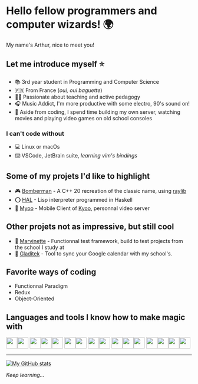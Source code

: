 # Hello fellow programmers and computer wizards! :earth_africa:

My name's Arthur, nice to meet you!

## Let me introduce myself :star:

- :books: 3rd year student in Programming and Computer Science
- :fr: From France (*oui, oui baguette*)
- :teacher: Passionate about teaching and active pedagogy
- :headphones: Music Addict, I'm more productive with some electro, 90's sound on!
- :cherry_blossom: Aside from coding, I spend time building my own server, watching movies and playing video games on old school consoles

### I can't code without

- :computer: Linux or macOs
- :keyboard: VSCode, JetBrain suite, *learning vim's bindings*

## Some of my projets I'd like to highlight

- :video_game: [Bomberman](https://github.com/AnonymusRaccoon/Bomberman) - A C++ 20 recreation of the classic name, using [raylib](https://github.com/raysan5/raylib)
- :o: [HAL](https://github.com/Arthi-chaud/HAL) - Lisp interpreter programmed in Haskell
- :movie_camera: [Myoo](https://github.com/Arthi-chaud/Myoo) - Mobile Client of [Kyoo](https://github.com/AnonymusRaccoon/Kyoo), personnal video server

## Other projets not as impressive, but still cool

- :microscope: [Marvinette](https://github.com/Arthi-chaud/Marvinette) - Functionnal test framework, build to test projects from the school I study at
- :calendar: [Gladitek](https://github.com/Arthi-chaud/Gladitek) - Tool to sync your Google calendar with my school's.

## Favorite ways of coding

- Functionnal Paradigm
- Redux
- Object-Oriented

## Languages and tools I know how to make magic with

<img src="https://cdn.jsdelivr.net/gh/devicons/devicon/icons/c/c-original.svg" height="30px"/><img src="https://cdn.jsdelivr.net/gh/devicons/devicon/icons/cplusplus/cplusplus-original.svg" height="30px"/>
<img src="https://cdn.jsdelivr.net/gh/devicons/devicon/icons/python/python-original.svg" height="30px"/><img src="https://cdn.jsdelivr.net/gh/devicons/devicon/icons/php/php-original.svg" height="30px"/><img src="https://cdn.jsdelivr.net/gh/devicons/devicon/icons/haskell/haskell-original.svg" height="30px"/>
<img src="https://cdn.jsdelivr.net/gh/devicons/devicon/icons/react/react-original.svg" height="30px"/><img src="https://cdn.jsdelivr.net/gh/devicons/devicon/icons/symfony/symfony-original.svg" height="30px"/>
<img src="https://cdn.jsdelivr.net/gh/devicons/devicon/icons/flutter/flutter-original.svg" height="30px"/><img src="https://cdn.jsdelivr.net/gh/devicons/devicon/icons/dart/dart-original.svg" height="30px"/>
<img src="https://cdn.jsdelivr.net/gh/devicons/devicon/icons/html5/html5-original.svg" height="30px"/><img src="https://cdn.jsdelivr.net/gh/devicons/devicon/icons/css3/css3-original.svg" height="30px"/><img src="https://cdn.jsdelivr.net/gh/devicons/devicon/icons/markdown/markdown-original.svg" height="30px"/>
<img src="https://cdn.jsdelivr.net/gh/devicons/devicon/icons/docker/docker-original.svg" height="30px"/><img src="https://cdn.jsdelivr.net/gh/devicons/devicon/icons/jenkins/jenkins-original.svg" height="30px"/><img src="https://cdn.jsdelivr.net/gh/devicons/devicon/icons/kubernetes/kubernetes-plain.svg" height="30px"/><img src="https://cdn.jsdelivr.net/gh/devicons/devicon/icons/linux/linux-plain.svg" height="30px"/>

---

[![My GitHub stats](https://github-readme-stats.vercel.app/api?username=Arthi-chaud&theme=darcula)](https://github.com/anuraghazra/github-readme-stats)

*Keep learning...*